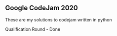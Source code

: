 ## Google CodeJam 2020

These are my solutions to codejam written in python

Qualification Round - Done
